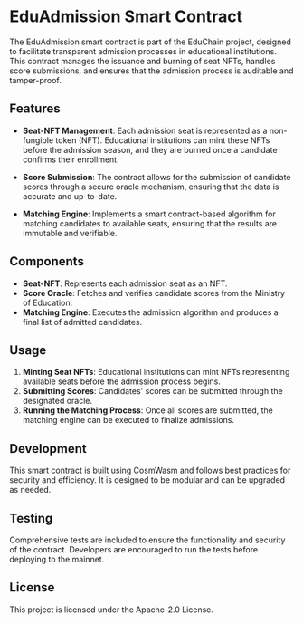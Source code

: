 # EduAdmission Smart Contract

The EduAdmission smart contract is part of the EduChain project, designed to facilitate transparent admission processes in educational institutions. This contract manages the issuance and burning of seat NFTs, handles score submissions, and ensures that the admission process is auditable and tamper-proof.

## Features

- **Seat-NFT Management**: Each admission seat is represented as a non-fungible token (NFT). Educational institutions can mint these NFTs before the admission season, and they are burned once a candidate confirms their enrollment.
  
- **Score Submission**: The contract allows for the submission of candidate scores through a secure oracle mechanism, ensuring that the data is accurate and up-to-date.

- **Matching Engine**: Implements a smart contract-based algorithm for matching candidates to available seats, ensuring that the results are immutable and verifiable.

## Components

- **Seat-NFT**: Represents each admission seat as an NFT.
- **Score Oracle**: Fetches and verifies candidate scores from the Ministry of Education.
- **Matching Engine**: Executes the admission algorithm and produces a final list of admitted candidates.

## Usage

1. **Minting Seat NFTs**: Educational institutions can mint NFTs representing available seats before the admission process begins.
2. **Submitting Scores**: Candidates' scores can be submitted through the designated oracle.
3. **Running the Matching Process**: Once all scores are submitted, the matching engine can be executed to finalize admissions.

## Development

This smart contract is built using CosmWasm and follows best practices for security and efficiency. It is designed to be modular and can be upgraded as needed.

## Testing

Comprehensive tests are included to ensure the functionality and security of the contract. Developers are encouraged to run the tests before deploying to the mainnet.

## License

This project is licensed under the Apache-2.0 License.
